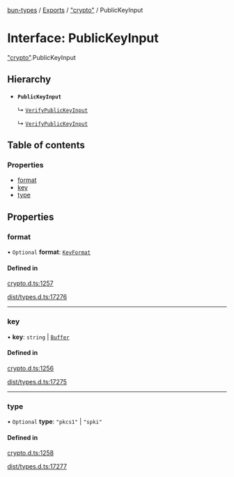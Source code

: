 [bun-types](../README.md) / [Exports](../modules.md) / ["crypto"](../modules/crypto_.md) / PublicKeyInput

# Interface: PublicKeyInput

["crypto"](../modules/crypto_.md).PublicKeyInput

## Hierarchy

- **`PublicKeyInput`**

  ↳ [`VerifyPublicKeyInput`](crypto_.VerifyPublicKeyInput.md)

  ↳ [`VerifyPublicKeyInput`](node_crypto_.VerifyPublicKeyInput.md)

## Table of contents

### Properties

- [format](crypto_.PublicKeyInput.md#format)
- [key](crypto_.PublicKeyInput.md#key)
- [type](crypto_.PublicKeyInput.md#type)

## Properties

### format

• `Optional` **format**: [`KeyFormat`](../modules/crypto_.md#keyformat)

#### Defined in

[crypto.d.ts:1257](https://github.com/valgaze/bun-types/blob/5e53f27/crypto.d.ts#L1257)

[dist/types.d.ts:17276](https://github.com/valgaze/bun-types/blob/5e53f27/dist/types.d.ts#L17276)

___

### key

• **key**: `string` \| [`Buffer`](../modules/buffer_.md#buffer)

#### Defined in

[crypto.d.ts:1256](https://github.com/valgaze/bun-types/blob/5e53f27/crypto.d.ts#L1256)

[dist/types.d.ts:17275](https://github.com/valgaze/bun-types/blob/5e53f27/dist/types.d.ts#L17275)

___

### type

• `Optional` **type**: ``"pkcs1"`` \| ``"spki"``

#### Defined in

[crypto.d.ts:1258](https://github.com/valgaze/bun-types/blob/5e53f27/crypto.d.ts#L1258)

[dist/types.d.ts:17277](https://github.com/valgaze/bun-types/blob/5e53f27/dist/types.d.ts#L17277)
